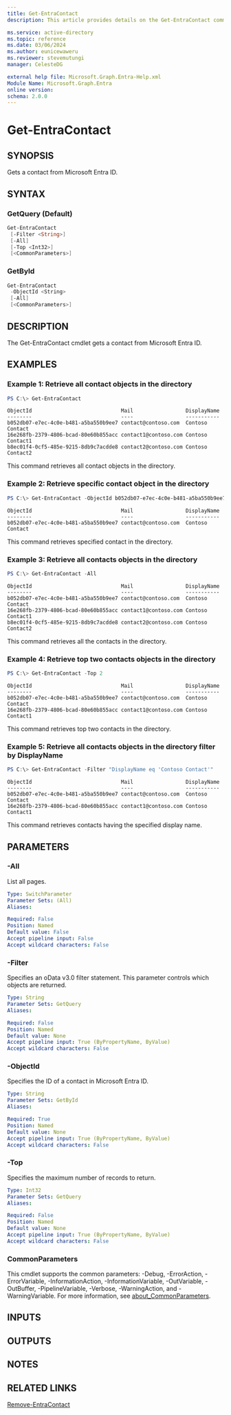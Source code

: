 ```yaml
---
title: Get-EntraContact
description: This article provides details on the Get-EntraContact command.

ms.service: active-directory
ms.topic: reference
ms.date: 03/06/2024
ms.author: eunicewaweru
ms.reviewer: stevemutungi
manager: CelesteDG

external help file: Microsoft.Graph.Entra-Help.xml
Module Name: Microsoft.Graph.Entra
online version:
schema: 2.0.0
---
```


# Get-EntraContact

## SYNOPSIS
Gets a contact from Microsoft Entra ID.

## SYNTAX

### GetQuery (Default)
```powershell
Get-EntraContact 
 [-Filter <String>] 
 [-All] 
 [-Top <Int32>] 
 [<CommonParameters>]
```

### GetById
```powershell
Get-EntraContact 
 -ObjectId <String> 
 [-All] 
 [<CommonParameters>]
```

## DESCRIPTION
The Get-EntraContact cmdlet gets a contact from Microsoft Entra ID.

## EXAMPLES

### Example 1: Retrieve all contact objects in the directory
```powershell
PS C:\> Get-EntraContact
```

```output
ObjectId                             Mail                 DisplayName
--------                             ----                 -----------
b052db07-e7ec-4c0e-b481-a5ba550b9ee7 contact@contoso.com  Contoso Contact
16e268fb-2379-4806-bcad-80e60b855acc contact1@contoso.com Contoso Contact1
b8ec01f4-0cf5-485e-9215-8db9c7acdde8 contact2@contoso.com Contoso Contact2
```

This command retrieves all contact objects in the directory.  

### Example 2: Retrieve specific contact object in the directory
```powershell
PS C:\> Get-EntraContact -ObjectId b052db07-e7ec-4c0e-b481-a5ba550b9ee7
```

```output
ObjectId                             Mail                 DisplayName
--------                             ----                 -----------
b052db07-e7ec-4c0e-b481-a5ba550b9ee7 contact@contoso.com  Contoso Contact
```

This command retrieves specified contact in the directory.  

### Example 3: Retrieve all contacts objects in the directory
```powershell
PS C:\> Get-EntraContact -All 
```

```output
ObjectId                             Mail                 DisplayName
--------                             ----                 -----------
b052db07-e7ec-4c0e-b481-a5ba550b9ee7 contact@contoso.com  Contoso Contact
16e268fb-2379-4806-bcad-80e60b855acc contact1@contoso.com Contoso Contact1
b8ec01f4-0cf5-485e-9215-8db9c7acdde8 contact2@contoso.com Contoso Contact2
```

This command retrieves all the contacts in the directory.

### Example 4: Retrieve top two contacts objects in the directory
```powershell
PS C:\> Get-EntraContact -Top 2
```

```output
ObjectId                             Mail                 DisplayName
--------                             ----                 -----------
b052db07-e7ec-4c0e-b481-a5ba550b9ee7 contact@contoso.com  Contoso Contact
16e268fb-2379-4806-bcad-80e60b855acc contact1@contoso.com Contoso Contact1
```

This command retrieves top two contacts in the directory.

### Example 5: Retrieve all contacts objects in the directory filter by DisplayName
```powershell
PS C:\> Get-EntraContact -Filter "DisplayName eq 'Contoso Contact'"
```

```output
ObjectId                             Mail                 DisplayName
--------                             ----                 -----------
b052db07-e7ec-4c0e-b481-a5ba550b9ee7 contact@contoso.com  Contoso Contact
16e268fb-2379-4806-bcad-80e60b855acc contact1@contoso.com Contoso Contact1
```

This command retrieves contacts having the specified display name.

## PARAMETERS

### -All
List all pages.
```yaml
Type: SwitchParameter
Parameter Sets: (All)
Aliases:

Required: False
Position: Named
Default value: False
Accept pipeline input: False
Accept wildcard characters: False
```

### -Filter
Specifies an oData v3.0 filter statement.
This parameter controls which objects are returned.

```yaml
Type: String
Parameter Sets: GetQuery
Aliases:

Required: False
Position: Named
Default value: None
Accept pipeline input: True (ByPropertyName, ByValue)
Accept wildcard characters: False
```

### -ObjectId
Specifies the ID of a contact in Microsoft Entra ID.

```yaml
Type: String
Parameter Sets: GetById
Aliases:

Required: True
Position: Named
Default value: None
Accept pipeline input: True (ByPropertyName, ByValue)
Accept wildcard characters: False
```

### -Top
Specifies the maximum number of records to return.

```yaml
Type: Int32
Parameter Sets: GetQuery
Aliases:

Required: False
Position: Named
Default value: None
Accept pipeline input: True (ByPropertyName, ByValue)
Accept wildcard characters: False
```

### CommonParameters
This cmdlet supports the common parameters: -Debug, -ErrorAction, -ErrorVariable, -InformationAction, -InformationVariable, -OutVariable, -OutBuffer, -PipelineVariable, -Verbose, -WarningAction, and -WarningVariable. For more information, see [about_CommonParameters](https://go.microsoft.com/fwlink/?LinkID=113216).

## INPUTS

## OUTPUTS

## NOTES

## RELATED LINKS

[Remove-EntraContact](Remove-EntraContact.md)